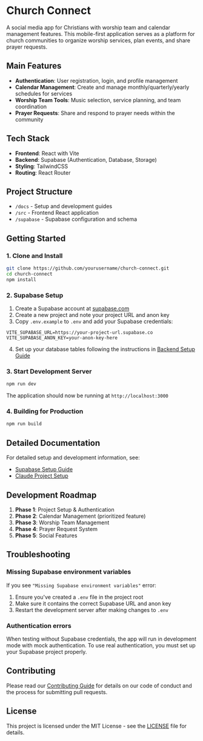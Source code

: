 # Church Connect

A social media app for Christians with worship team and calendar management features. This mobile-first application serves as a platform for church communities to organize worship services, plan events, and share prayer requests.

## Main Features

- **Authentication**: User registration, login, and profile management
- **Calendar Management**: Create and manage monthly/quarterly/yearly schedules for services
- **Worship Team Tools**: Music selection, service planning, and team coordination
- **Prayer Requests**: Share and respond to prayer needs within the community

## Tech Stack

- **Frontend**: React with Vite
- **Backend**: Supabase (Authentication, Database, Storage)
- **Styling**: TailwindCSS
- **Routing**: React Router

## Project Structure

- `/docs` - Setup and development guides
- `/src` - Frontend React application
- `/supabase` - Supabase configuration and schema

## Getting Started

### 1. Clone and Install

```bash
git clone https://github.com/yourusername/church-connect.git
cd church-connect
npm install
```

### 2. Supabase Setup

1. Create a Supabase account at [supabase.com](https://supabase.com)
2. Create a new project and note your project URL and anon key
3. Copy `.env.example` to `.env` and add your Supabase credentials:

```
VITE_SUPABASE_URL=https://your-project-url.supabase.co
VITE_SUPABASE_ANON_KEY=your-anon-key-here
```

4. Set up your database tables following the instructions in [Backend Setup Guide](./docs/BACKEND.md)

### 3. Start Development Server

```bash
npm run dev
```

The application should now be running at `http://localhost:3000`

### 4. Building for Production

```bash
npm run build
```

## Detailed Documentation

For detailed setup and development information, see:

- [Supabase Setup Guide](./docs/SUPABASE_SETUP.md)
- [Claude Project Setup](./docs/CLAUDE_PROJECT_SETUP.md)

## Development Roadmap

1. **Phase 1**: Project Setup & Authentication
2. **Phase 2**: Calendar Management (prioritized feature)
3. **Phase 3**: Worship Team Management
4. **Phase 4**: Prayer Request System
5. **Phase 5**: Social Features

## Troubleshooting

### Missing Supabase environment variables

If you see `"Missing Supabase environment variables"` error:
1. Ensure you've created a `.env` file in the project root
2. Make sure it contains the correct Supabase URL and anon key
3. Restart the development server after making changes to `.env`

### Authentication errors

When testing without Supabase credentials, the app will run in development mode with mock authentication. To use real authentication, you must set up your Supabase project properly.

## Contributing

Please read our [Contributing Guide](./docs/CONTRIBUTING.md) for details on our code of conduct and the process for submitting pull requests.

## License

This project is licensed under the MIT License - see the [LICENSE](LICENSE) file for details.
